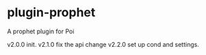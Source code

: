 # plugin-prophet

A prophet plugin for Poi

v2.0.0
init.
v2.1.0
fix the api change
v2.2.0
set up cond and settings.
